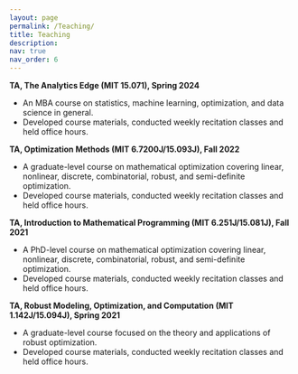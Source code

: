```yaml
---
layout: page
permalink: /Teaching/
title: Teaching
description: 
nav: true
nav_order: 6
---
```


**TA, The Analytics Edge (MIT 15.071), Spring 2024**    
- An MBA course on statistics, machine learning, optimization, and data science in general.  
- Developed course materials, conducted weekly recitation classes and held office hours.

**TA, Optimization Methods (MIT 6.7200J/15.093J), Fall 2022**    
- A graduate-level course on mathematical optimization covering linear, nonlinear, discrete, combinatorial, robust, and semi-definite optimization.  
- Developed course materials, conducted weekly recitation classes and held office hours.

**TA, Introduction to Mathematical Programming (MIT 6.251J/15.081J), Fall 2021**    
- A PhD-level course on mathematical optimization covering linear, nonlinear, discrete, combinatorial, robust, and semi-definite optimization.  
- Developed course materials, conducted weekly recitation classes and held office hours.

**TA, Robust Modeling, Optimization, and Computation (MIT 1.142J/15.094J), Spring 2021**  
- A graduate-level course focused on the theory and applications of robust optimization.  
- Developed course materials, conducted weekly recitation classes and held office hours.


